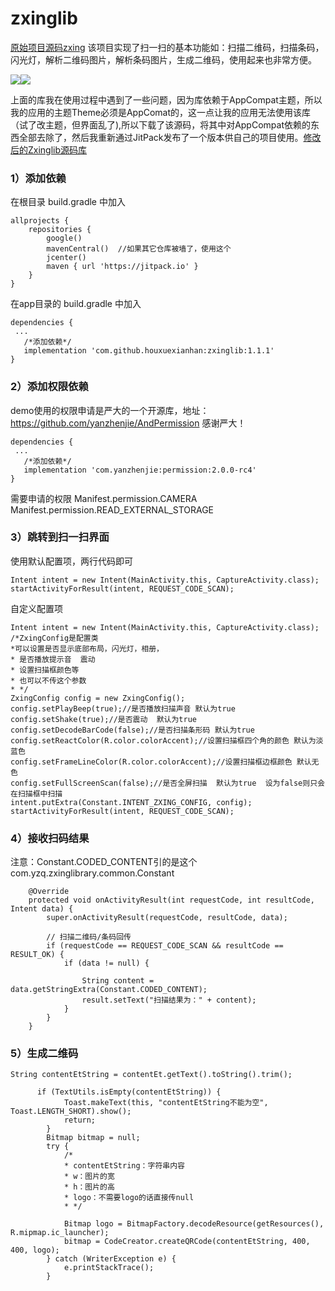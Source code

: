 # zxinglib
[原始项目源码zxing](https://github.com/yuzhiqiang1993/zxing) 
该项目实现了扫一扫的基本功能如：扫描二维码，扫描条码，闪光灯，解析二维码图片，解析条码图片，生成二维码，使用起来也非常方便。

![](https://github.com/yuzhiqiang1993/zxing/raw/master/img/scanTm.gif)![](https://github.com/yuzhiqiang1993/zxing/raw/master/img/scanEwm.gif)

上面的库我在使用过程中遇到了一些问题，因为库依赖于AppCompat主题，所以我的应用的主题Theme必须是AppComat的，这一点让我的应用无法使用该库（试了改主题，但界面乱了),所以下载了该源码，将其中对AppCompat依赖的东西全部去除了，然后我重新通过JitPack发布了一个版本供自己的项目使用。[修改后的Zxinglib源码库](https://github.com/houxuexianhan/zxinglib)
### 1）添加依赖
在根目录 build.gradle 中加入
```
allprojects {
    repositories {
        google()
        mavenCentral()  //如果其它仓库被墙了，使用这个
        jcenter()
        maven { url 'https://jitpack.io' }
    }
}
```
在app目录的 build.gradle 中加入

```
dependencies {
 ...   
   /*添加依赖*/
   implementation 'com.github.houxuexianhan:zxinglib:1.1.1'
}

```
### 2）添加权限依赖
demo使用的权限申请是严大的一个开源库，地址：https://github.com/yanzhenjie/AndPermission 感谢严大！
```
dependencies {
 ...   
   /*添加依赖*/
   implementation 'com.yanzhenjie:permission:2.0.0-rc4'
}
```
需要申请的权限
Manifest.permission.CAMERA
Manifest.permission.READ_EXTERNAL_STORAGE
### 3）跳转到扫一扫界面
使用默认配置项，两行代码即可

```
Intent intent = new Intent(MainActivity.this, CaptureActivity.class);
startActivityForResult(intent, REQUEST_CODE_SCAN);
```
自定义配置项

```
Intent intent = new Intent(MainActivity.this, CaptureActivity.class);
/*ZxingConfig是配置类
*可以设置是否显示底部布局，闪光灯，相册，
* 是否播放提示音  震动
* 设置扫描框颜色等
* 也可以不传这个参数
* */
ZxingConfig config = new ZxingConfig();
config.setPlayBeep(true);//是否播放扫描声音 默认为true
config.setShake(true);//是否震动  默认为true
config.setDecodeBarCode(false);//是否扫描条形码 默认为true
config.setReactColor(R.color.colorAccent);//设置扫描框四个角的颜色 默认为淡蓝色
config.setFrameLineColor(R.color.colorAccent);//设置扫描框边框颜色 默认无色
config.setFullScreenScan(false);//是否全屏扫描  默认为true  设为false则只会在扫描框中扫描
intent.putExtra(Constant.INTENT_ZXING_CONFIG, config);
startActivityForResult(intent, REQUEST_CODE_SCAN);
```
### 4）接收扫码结果
注意：Constant.CODED_CONTENT引的是这个com.yzq.zxinglibrary.common.Constant
```
    @Override
    protected void onActivityResult(int requestCode, int resultCode, Intent data) {
        super.onActivityResult(requestCode, resultCode, data);

        // 扫描二维码/条码回传
        if (requestCode == REQUEST_CODE_SCAN && resultCode == RESULT_OK) {
            if (data != null) {

                String content = data.getStringExtra(Constant.CODED_CONTENT);
                result.setText("扫描结果为：" + content);
            }
        }
    }
```
### 5）生成二维码

```
String contentEtString = contentEt.getText().toString().trim();
                
      if (TextUtils.isEmpty(contentEtString)) {
            Toast.makeText(this, "contentEtString不能为空", Toast.LENGTH_SHORT).show();
            return;
        }
        Bitmap bitmap = null;
        try {
            /*
            * contentEtString：字符串内容
            * w：图片的宽
            * h：图片的高
            * logo：不需要logo的话直接传null
            * */

            Bitmap logo = BitmapFactory.decodeResource(getResources(), R.mipmap.ic_launcher);
            bitmap = CodeCreator.createQRCode(contentEtString, 400, 400, logo);
        } catch (WriterException e) {
            e.printStackTrace();
        }
```
